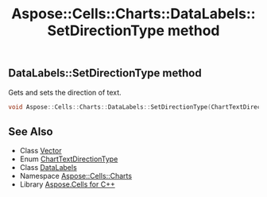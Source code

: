 ﻿---
title: Aspose::Cells::Charts::DataLabels::SetDirectionType method
linktitle: SetDirectionType
second_title: Aspose.Cells for C++ API Reference
description: 'Aspose::Cells::Charts::DataLabels::SetDirectionType method. Gets and sets the direction of text in C++.'
type: docs
weight: 1100
url: /cpp/aspose.cells.charts/datalabels/setdirectiontype/
---
## DataLabels::SetDirectionType method


Gets and sets the direction of text.

```cpp
void Aspose::Cells::Charts::DataLabels::SetDirectionType(ChartTextDirectionType value)
```

## See Also

* Class [Vector](../../../aspose.cells/vector/)
* Enum [ChartTextDirectionType](../../charttextdirectiontype/)
* Class [DataLabels](../)
* Namespace [Aspose::Cells::Charts](../../)
* Library [Aspose.Cells for C++](../../../)

